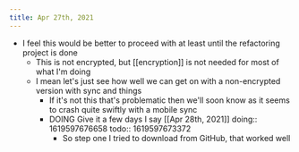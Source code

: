 ```yaml
---
title: Apr 27th, 2021
---
```


- I feel this would be better to proceed with at least until the refactoring project is done
    - This is not encrypted, but [[encryption]] is not needed for most of what I'm doing
    - I mean let's just see how well we can get on with a non-encrypted version with sync and things
        - If it's not this that's problematic then we'll soon know as it seems to crash quite swiftly with a mobile sync
        - DOING Give it a few days I say [[Apr 28th, 2021]]
          doing:: 1619597676658
          todo:: 1619597673372
            - So step one I tried to download from GitHub, that worked well